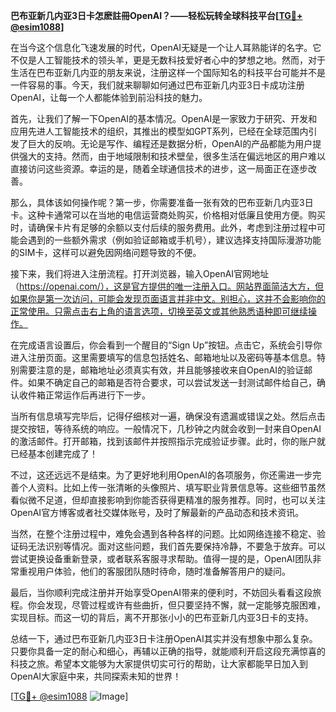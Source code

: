 **巴布亚新几内亚3日卡怎麽註冊OpenAI？——轻松玩转全球科技平台[[TG💪+ @esim1088](https://t.me/s/esim1088)]**

在当今这个信息化飞速发展的时代，OpenAI无疑是一个让人耳熟能详的名字。它不仅是人工智能技术的领头羊，更是无数科技爱好者心中的梦想之地。然而，对于生活在巴布亚新几内亚的朋友来说，注册这样一个国际知名的科技平台可能并不是一件容易的事。今天，我们就来聊聊如何通过巴布亚新几内亚3日卡成功注册OpenAI，让每一个人都能体验到前沿科技的魅力。

首先，让我们了解一下OpenAI的基本情况。OpenAI是一家致力于研究、开发和应用先进人工智能技术的组织，其推出的模型如GPT系列，已经在全球范围内引发了巨大的反响。无论是写作、编程还是数据分析，OpenAI的产品都能为用户提供强大的支持。然而，由于地域限制和技术壁垒，很多生活在偏远地区的用户难以直接访问这些资源。幸运的是，随着全球通信技术的进步，这一局面正在逐步改善。

那么，具体该如何操作呢？第一步，你需要准备一张有效的巴布亚新几内亚3日卡。这种卡通常可以在当地的电信运营商处购买，价格相对低廉且使用方便。购买时，请确保卡片有足够的余额以支付后续的服务费用。此外，考虑到注册过程中可能会遇到的一些额外需求（例如验证邮箱或手机号），建议选择支持国际漫游功能的SIM卡，这样可以避免因网络问题导致的不便。

接下来，我们将进入注册流程。打开浏览器，输入OpenAI官网地址（https://openai.com/），这是官方提供的唯一注册入口。网站界面简洁大方，但如果你是第一次访问，可能会发现页面语言并非中文。别担心，这并不会影响你的正常使用。只需点击右上角的语言选项，切换至英文或其他熟悉语种即可继续操作。

在完成语言设置后，你会看到一个醒目的“Sign Up”按钮。点击它，系统会引导你进入注册页面。这里需要填写的信息包括姓名、邮箱地址以及密码等基本信息。特别需要注意的是，邮箱地址必须真实有效，并且能够接收来自OpenAI的验证邮件。如果不确定自己的邮箱是否符合要求，可以尝试发送一封测试邮件给自己，确认收件箱正常运作后再进行下一步。

当所有信息填写完毕后，记得仔细核对一遍，确保没有遗漏或错误之处。然后点击提交按钮，等待系统的响应。一般情况下，几秒钟之内就会收到一封来自OpenAI的激活邮件。打开邮箱，找到该邮件并按照指示完成验证步骤。此时，你的账户就已经基本创建完成了！

不过，这还远远不是结束。为了更好地利用OpenAI的各项服务，你还需进一步完善个人资料。比如上传一张清晰的头像照片、填写职业背景信息等。这些细节虽然看似微不足道，但却直接影响到你能否获得更精准的服务推荐。同时，也可以关注OpenAI官方博客或者社交媒体账号，及时了解最新的产品动态和技术资讯。

当然，在整个注册过程中，难免会遇到各种各样的问题。比如网络连接不稳定、验证码无法识别等情况。面对这些问题，我们首先要保持冷静，不要急于放弃。可以尝试更换设备重新登录，或者联系客服寻求帮助。值得一提的是，OpenAI团队非常重视用户体验，他们的客服团队随时待命，随时准备解答用户的疑问。

最后，当你顺利完成注册并开始享受OpenAI带来的便利时，不妨回头看看这段旅程。你会发现，尽管过程或许有些曲折，但只要坚持不懈，就一定能够克服困难，实现目标。而这一切的背后，离不开那张小小的巴布亚新几内亚3日卡的支持。

总结一下，通过巴布亚新几内亚3日卡注册OpenAI其实并没有想象中那么复杂。只要你具备一定的耐心和细心，再辅以正确的指导，就能顺利开启这段充满惊喜的科技之旅。希望本文能够为大家提供切实可行的帮助，让大家都能早日加入到OpenAI大家庭中来，共同探索未知的世界！

[[TG💪+ @esim1088](https://t.me/s/esim1088) ![Image](https://i.postimg.cc/4NQfJmqS/Snipaste-2025-05-13-00-14-12.png)]